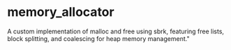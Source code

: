 # memory_allocator
A custom implementation of malloc and free using sbrk, featuring free lists, block splitting, and coalescing for heap memory management."
